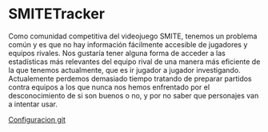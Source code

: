 # SMITETracker

Como comunidad competitiva del videojuego SMITE, tenemos un problema común y es que no hay información fácilmente accesible de jugadores y equipos rivales. Nos gustaría tener alguna forma de acceder a las estadísticas más relevantes del equipo rival de una manera más eficiente de la que tenemos actualmente, que es ir jugador a jugador investigando. Actualemente perdemos demasiado tiempo tratando de preparar partidos contra equipos a los que nunca nos hemos enfrentado por el desconocimiento de si son buenos o no, y por no saber que personajes van a intentar usar.

<a href="gitconfiguration.png">Configuracion git</a>

